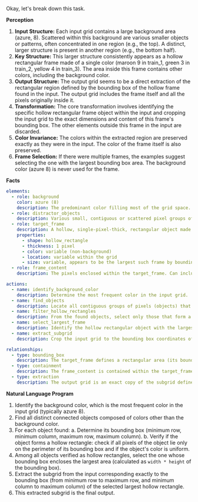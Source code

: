 Okay, let's break down this task.

**Perception**

1.  **Input Structure:** Each input grid contains a large background area (azure, 8). Scattered within this background are various smaller objects or patterns, often concentrated in one region (e.g., the top). A distinct, larger structure is present in another region (e.g., the bottom half).
2.  **Key Structure:** This larger structure consistently appears as a hollow rectangular frame made of a single color (maroon 9 in train_1, green 3 in train_2, yellow 4 in train_3). The area inside this frame contains other colors, including the background color.
3.  **Output Structure:** The output grid seems to be a direct extraction of the rectangular region defined by the bounding box of the hollow frame found in the input. The output grid includes the frame itself and all the pixels originally inside it.
4.  **Transformation:** The core transformation involves identifying the specific hollow rectangular frame object within the input and cropping the input grid to the exact dimensions and content of this frame's bounding box. The other elements outside this frame in the input are discarded.
5.  **Color Invariance:** The colors within the extracted region are preserved exactly as they were in the input. The color of the frame itself is also preserved.
6.  **Frame Selection:** If there were multiple frames, the examples suggest selecting the one with the largest bounding box area. The background color (azure 8) is never used for the frame.

**Facts**


```yaml
elements:
  - role: background
    color: azure (8)
    description: The predominant color filling most of the grid space.
  - role: distractor_objects
    description: Various small, contiguous or scattered pixel groups of different colors (blue, red, yellow, green, magenta, maroon), usually located away from the main frame structure. They do not form hollow rectangles and are not present in the output.
  - role: target_frame
    description: A hollow, single-pixel-thick, rectangular object made of a single, non-background color (maroon 9, green 3, yellow 4 in examples). This object defines the region of interest.
    properties:
      - shape: hollow_rectangle
      - thickness: 1 pixel
      - color: variable (non-background)
      - location: variable within the grid
      - size: variable, appears to be the largest such frame by bounding box area in the input.
  - role: frame_content
    description: The pixels enclosed within the target_frame. Can include background color pixels and potentially other shapes or patterns.

actions:
  - name: identify_background_color
    description: Determine the most frequent color in the input grid.
  - name: find_objects
    description: Locate all contiguous groups of pixels (objects) that are not the background color.
  - name: filter_hollow_rectangles
    description: From the found objects, select only those that form a hollow rectangular shape.
  - name: select_largest_frame
    description: Identify the hollow rectangular object with the largest bounding box area.
  - name: extract_subgrid
    description: Crop the input grid to the bounding box coordinates of the selected largest frame.

relationships:
  - type: bounding_box
    description: The target_frame defines a rectangular area (its bounding box) within the input grid.
  - type: containment
    description: The frame_content is contained within the target_frame.
  - type: extraction
    description: The output grid is an exact copy of the subgrid defined by the bounding box of the target_frame in the input.
```


**Natural Language Program**

1.  Identify the background color, which is the most frequent color in the input grid (typically azure 8).
2.  Find all distinct connected objects composed of colors other than the background color.
3.  For each object found:
    a.  Determine its bounding box (minimum row, minimum column, maximum row, maximum column).
    b.  Verify if the object forms a hollow rectangle: check if all pixels of the object lie only on the perimeter of its bounding box and if the object's color is uniform.
4.  Among all objects verified as hollow rectangles, select the one whose bounding box encloses the largest area (calculated as `width * height` of the bounding box).
5.  Extract the subgrid from the input corresponding exactly to the bounding box (from minimum row to maximum row, and minimum column to maximum column) of the selected largest hollow rectangle.
6.  This extracted subgrid is the final output.